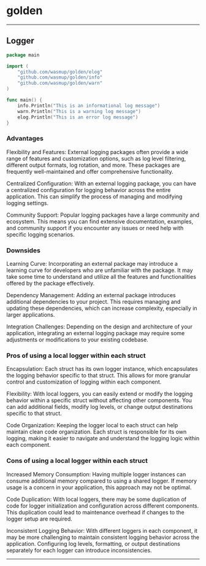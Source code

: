 # golden

---

## Logger

```go
package main

import (
	"github.com/wasmup/golden/elog"
	"github.com/wasmup/golden/info"
	"github.com/wasmup/golden/warn"
)

func main() {
	info.Println("This is an informational log message")
	warn.Println("This is a warning log message")
	elog.Println("This is an error log message")
}
```

### Advantages

Flexibility and Features: External logging packages often provide a wide range of features and customization options, such as log level filtering, different output formats, log rotation, and more. These packages are frequently well-maintained and offer comprehensive functionality.

Centralized Configuration: With an external logging package, you can have a centralized configuration for logging behavior across the entire application. This can simplify the process of managing and modifying logging settings.

Community Support: Popular logging packages have a large community and ecosystem. This means you can find extensive documentation, examples, and community support if you encounter any issues or need help with specific logging scenarios.

###  Downsides

Learning Curve: Incorporating an external package may introduce a learning curve for developers who are unfamiliar with the package. It may take some time to understand and utilize all the features and functionalities offered by the package effectively.

Dependency Management: Adding an external package introduces additional dependencies to your project. This requires managing and updating these dependencies, which can increase complexity, especially in larger applications.

Integration Challenges: Depending on the design and architecture of your application, integrating an external logging package may require some adjustments or modifications to your existing codebase.

### Pros of using a local logger within each struct

Encapsulation: Each struct has its own logger instance, which encapsulates the logging behavior specific to that struct. This allows for more granular control and customization of logging within each component.

Flexibility: With local loggers, you can easily extend or modify the logging behavior within a specific struct without affecting other components. You can add additional fields, modify log levels, or change output destinations specific to that struct.

Code Organization: Keeping the logger local to each struct can help maintain clean code organization. Each struct is responsible for its own logging, making it easier to navigate and understand the logging logic within each component.

### Cons of using a local logger within each struct

Increased Memory Consumption: Having multiple logger instances can consume additional memory compared to using a shared logger. If memory usage is a concern in your application, this approach may not be optimal.

Code Duplication: With local loggers, there may be some duplication of code for logger initialization and configuration across different components. This duplication could lead to maintenance overhead if changes to the logger setup are required.

Inconsistent Logging Behavior: With different loggers in each component, it may be more challenging to maintain consistent logging behavior across the application. Configuring log levels, formatting, or output destinations separately for each logger can introduce inconsistencies.

---

